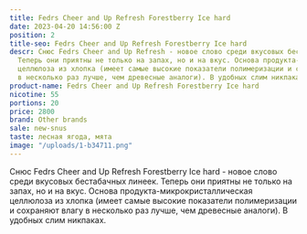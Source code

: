 ```yaml
---
title: Fedrs Cheer and Up Refresh Forestberry Ice hard
date: 2023-04-20 14:56:00 Z
position: 2
title-seo: Fedrs Cheer and Up Refresh Forestberry Ice hard
descr: Снюс Fedrs Cheer and Up Refresh - новое слово среди вкусовых бестабачных линеек.
  Теперь они приятны не только на запах, но и на вкус. Основа продукта-микрокристаллическая
  целлюлоза из хлопка (имеет самые высокие показатели полимеризации и сохраняют влагу
  в несколько раз лучше, чем древесные аналоги). В удобных слим никпаках.
product-name: Fedrs Cheer and Up Refresh Forestberry Ice hard
nicotine: 55
portions: 20
price: 2800
brand: Other brands
sale: new-snus
taste: лесная ягода, мята
image: "/uploads/1-b34711.png"
---
```


Снюс Fedrs Cheer and Up Refresh Forestberry Ice hard - новое слово среди вкусовых бестабачных линеек. Теперь они приятны не только на запах, но и на вкус. Основа продукта-микрокристаллическая целлюлоза из хлопка (имеет самые высокие показатели полимеризации и сохраняют влагу в несколько раз лучше, чем древесные аналоги). В удобных слим никпаках.